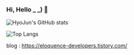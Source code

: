 ### Hi, Hello _ _) 👋

![HyoJun's GitHub stats](https://github-readme-stats.vercel.app/api?username=hyojunahn111&show_icons=true&theme=gruvbox)

![Top Langs](https://github-readme-stats.vercel.app/api/top-langs/?username=hyojunahn111&layout=compact&theme=gruvbox)

blog : https://eloquence-developers.tistory.com/
<!--
**hyojunahn111/hyojunahn111** is a ✨ _special_ ✨ repository because its `README.md` (this file) appears on your GitHub profile.

Here are some ideas to get you started:

- 🔭 I’m currently working on ...
- 🌱 I’m currently learning ...
- 👯 I’m looking to collaborate on ...
- 🤔 I’m looking for help with ...
- 💬 Ask me about ...
- 📫 How to reach me: ...
- 😄 Pronouns: ...
- ⚡ Fun fact: ...
-->
